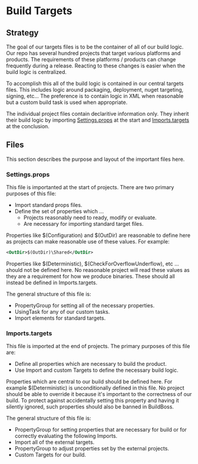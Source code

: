 # Build Targets

## Strategy 

The goal of our targets files is to be the container of all of our build logic.  Our repo has several hundred projects that target various platforms and products.  The requirements of these platforms / products can change frequently during a release.  Reacting to these changes is easier when the build logic is centralized.  

To accomplish this all of the build logic is contained in our central targets files.  This includes logic around packaging, deployment, nuget targeting, signing, etc...  The preference is to contain logic in XML when reasonable but a custom build task is used when appropriate. 

The individual project files contain declaritive information only.  They inherit their build logic by importing [Settings.props](Settings.props) at the start and [Imports.targets](Imports.targets) at the conclusion.  

## Files

This section describes the purpose and layout of the important files here.

### Settings.props

This file is importanted at the start of projects.  There are two primary purposes of this file:

- Import standard props files. 
- Define the set of properties which ...
    - Projects reasonably need to ready, modify or evaluate.
    - Are necessary for importing standard target files.

Properties like $(Configuration) and $(OutDir) are reasonable to define here as projects can make reasonable use of these values.  For example:

``` xml
<OutDir>$(OutDir)\Shared</OutDir>
```

Properties like $(Deterministic), $(CheckForOverflowUnderflow), etc ... should not be defined here.  No reasonable project will read these values as they are a requirement for how we produce binaries.  These should all instead be defined in Imports.targets.

The general structure of this file is:

- PropertyGroup for setting all of the necessary properties.
- UsingTask for any of our custom tasks.
- Import elements for standard targets.

### Imports.targets

This file is imported at the end of projects.  The primary purposes of this file are:

- Define all properties which are necessary to build the product. 
- Use Import and custom Targets to define the necessary build logic.

Properties which are central to our build should be defined here.  For example $(Deterministic) is unconditionally defined in this file.  No project should be able to override it because it's important to the correctness of our build.  To protect against accidentally setting this property and having it silently ignored, such properties should also be banned in BuildBoss.


The general structure of this file is:

- PropertyGroup for setting properties that are necessary for build or for correctly evaluating the following Imports.
- Import all of the external targets.
- PropertyGroup to adjust properties set by the external projects.
- Custom Targets for our build.
